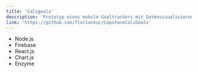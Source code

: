```yaml
---
title: 'Caligoals'
description: 'Prototyp eines mobile Goaltrackers mit Datenvisualisierungen für Calisthenics-Sportler'
link: 'https://github.com/floriankuc/CapstoneCaliGoals'
---
```


- Node.js
- Firebase
- React.js
- Chart.js
- Enzyme
